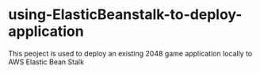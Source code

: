 # using-ElasticBeanstalk-to-deploy-application
This peoject is used to deploy an existing 2048 game application locally to AWS Elastic Bean Stalk
